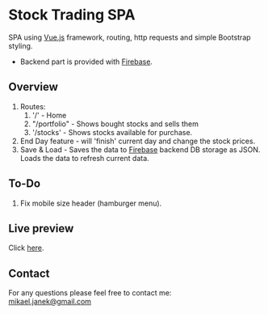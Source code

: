 # Stock Trading SPA
SPA using [Vue.js](www.vuejs.org) framework, routing, http requests and simple Bootstrap styling.
- Backend part is provided with [Firebase](https://firebase.google.com/).

## Overview 
1. Routes:
    1. '/' - Home
    2. "/portfolio" - Shows bought stocks and sells them
    3. '/stocks' - Shows stocks available for purchase.
2. End Day feature - will 'finish' current day and change the stock prices.
3. Save & Load - Saves the data to [Firebase](https://firebase.google.com/) backend DB storage as JSON. Loads the data to refresh current data.

## To-Do
1. Fix mobile size header (hamburger menu).

## Live preview
Click [here](http://stock-web-app-vuejs.s3-website.eu-central-1.amazonaws.com/).

## Contact
For any questions please feel free to contact me:<br/>
<a href="mailto:mikael.janek@gmail.com">mikael.janek@gmail.com</a>
